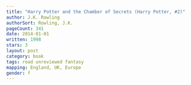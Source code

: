 ```yaml
---
title: "Harry Potter and the Chamber of Secrets (Harry Potter, #2)"
author: J.K. Rowling
authorSort: Rowling, J.K.
pageCount: 341
date: 2014-01-01
written: 1998
stars: 3
layout: post
category: book
tags: read unreviewed fantasy
mapping: England, UK, Europe
gender: f
---
```


